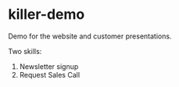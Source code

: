 # killer-demo

Demo for the website and customer presentations.

Two skills: 
1. Newsletter signup 
2. Request Sales Call 
